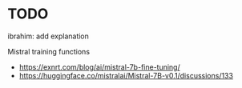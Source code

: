 # TODO

ibrahim: add explanation


Mistral training functions 
* https://exnrt.com/blog/ai/mistral-7b-fine-tuning/
* https://huggingface.co/mistralai/Mistral-7B-v0.1/discussions/133



